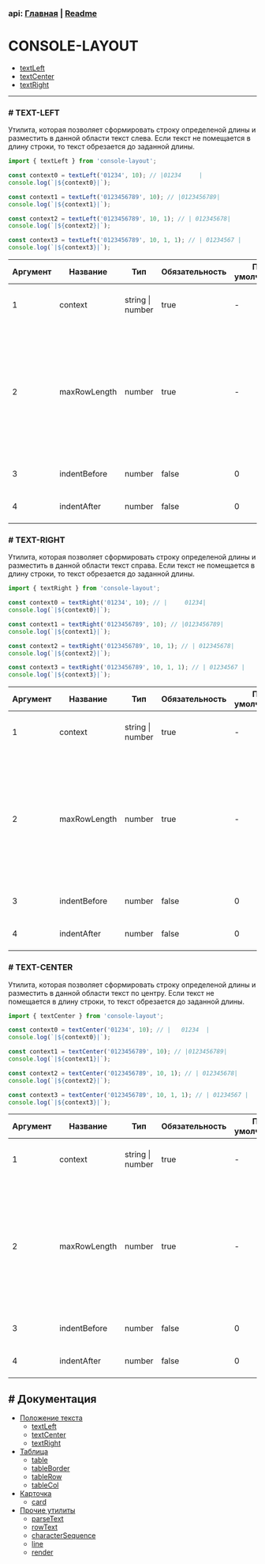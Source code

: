 ### api: [Главная](./../../README.md) | [Readme](./../README-RU.md)

# CONSOLE-LAYOUT

- [textLeft](./TEXT-ALIGN-RU.md#text-left)
- [textCenter](./TEXT-ALIGN-RU.md#text-center)
- [textRight](./TEXT-ALIGN-RU.md#text-right)

---

### # TEXT-LEFT

Утилита, которая позволяет сформировать строку определеной длины и разместить в данной области текст слева. Если текст не помещается в длину строки, то текст обрезается до заданной длины.

```ts
import { textLeft } from 'console-layout';

const context0 = textLeft('01234', 10); // |01234     |
console.log(`|${context0}|`);

const context1 = textLeft('0123456789', 10); // |0123456789|
console.log(`|${context1}|`);

const context2 = textLeft('0123456789', 10, 1); // | 012345678|
console.log(`|${context2}|`);

const context3 = textLeft('0123456789', 10, 1, 1); // | 01234567 |
console.log(`|${context3}|`);
```

| Аргумент | Название     | Тип              | Обязательность | По умолчанию | Описание                                                                                                                                 |
| -------- | ------------ | ---------------- | -------------- | ------------ | ---------------------------------------------------------------------------------------------------------------------------------------- |
| 1        | context      | string \| number | true           | -            | текст, который надо разместить, в строке                                                                                                 |
| 2        | maxRowLength | number           | true           | -            | формирует строку определенной длины, на которой размещается текст. Если текст не помещаетcя, то обрезается результат до указанной длины. |
| 3        | indentBefore | number           | false          | 0            | дополнительный отступ перед текстом                                                                                                      |
| 4        | indentAfter  | number           | false          | 0            | дополнительный отступ после текстом                                                                                                      |

### # TEXT-RIGHT

Утилита, которая позволяет сформировать строку определеной длины и разместить в данной области текст справа. Если текст не помещается в длину строки, то текст обрезается до заданной длины.

```ts
import { textRight } from 'console-layout';

const context0 = textRight('01234', 10); // |     01234|
console.log(`|${context0}|`);

const context1 = textRight('0123456789', 10); // |0123456789|
console.log(`|${context1}|`);

const context2 = textRight('0123456789', 10, 1); // | 012345678|
console.log(`|${context2}|`);

const context3 = textRight('0123456789', 10, 1, 1); // | 01234567 |
console.log(`|${context3}|`);
```

| Аргумент | Название     | Тип              | Обязательность | По умолчанию | Описание                                                                                                                                 |
| -------- | ------------ | ---------------- | -------------- | ------------ | ---------------------------------------------------------------------------------------------------------------------------------------- |
| 1        | context      | string \| number | true           | -            | текст, который надо разместить, в строке                                                                                                 |
| 2        | maxRowLength | number           | true           | -            | формирует строку определенной длины, на которой размещается текст. Если текст не помещаетcя, то обрезается результат до указанной длины. |
| 3        | indentBefore | number           | false          | 0            | дополнительный отступ перед текстом                                                                                                      |
| 4        | indentAfter  | number           | false          | 0            | дополнительный отступ после текстом                                                                                                      |

### # TEXT-CENTER

Утилита, которая позволяет сформировать строку определеной длины и разместить в данной области текст по центру. Если текст не помещается в длину строки, то текст обрезается до заданной длины.

```ts
import { textCenter } from 'console-layout';

const context0 = textCenter('01234', 10); // |   01234  |
console.log(`|${context0}|`);

const context1 = textCenter('0123456789', 10); // |0123456789|
console.log(`|${context1}|`);

const context2 = textCenter('0123456789', 10, 1); // | 012345678|
console.log(`|${context2}|`);

const context3 = textCenter('0123456789', 10, 1, 1); // | 01234567 |
console.log(`|${context3}|`);
```

| Аргумент | Название     | Тип              | Обязательность | По умолчанию | Описание                                                                                                                                 |
| -------- | ------------ | ---------------- | -------------- | ------------ | ---------------------------------------------------------------------------------------------------------------------------------------- |
| 1        | context      | string \| number | true           | -            | текст, который надо разместить, в строке                                                                                                 |
| 2        | maxRowLength | number           | true           | -            | формирует строку определенной длины, на которой размещается текст. Если текст не помещаетcя, то обрезается результат до указанной длины. |
| 3        | indentBefore | number           | false          | 0            | дополнительный отступ перед текстом                                                                                                      |
| 4        | indentAfter  | number           | false          | 0            | дополнительный отступ после текстом                                                                                                      |

## # Документация

- [Положение текста](./TEXT-ALIGN-RU.md)
  - [textLeft](./TEXT-ALIGN-RU.md#text-left)
  - [textCenter](./TEXT-ALIGN-RU.md#text-center)
  - [textRight](./TEXT-ALIGN-RU.md#text-right)
- [Таблица](./TABLE-RU.md)
  - [table](./TABLE-RU.md#table)
  - [tableBorder](./TABLE-RU.md#table-border)
  - [tableRow](./TABLE-RU.md#table-row)
  - [tableCol](./TABLE-RU.md#table-col)
- [Карточка](./CARD-RU.md)
  - [card](./CARD-RU.md#card)
- [Прочие утилиты](./OTHER-RU.md)
  - [parseText](./OTHER-RU.md#parse-text)
  - [rowText](./OTHER-RU.md#row-text)
  - [characterSequence](./OTHER-RU.md#character-sequence)
  - [line](./OTHER-RU.md#line)
  - [render](./OTHER-RU.md#render)
